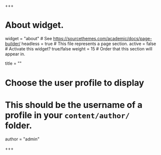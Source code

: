 +++
# About widget.
widget = "about"  # See https://sourcethemes.com/academic/docs/page-builder/
headless = true  # This file represents a page section.
active = false  # Activate this widget? true/false
weight = 15  # Order that this section will appear in.

title = ""

# Choose the user profile to display
# This should be the username of a profile in your `content/author/` folder.
author = "admin"

+++
